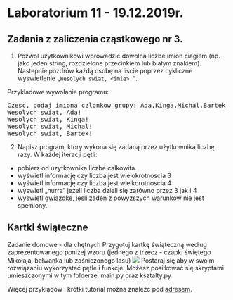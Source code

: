 # Laboratorium 11 - 19.12.2019r.

## Zadania z zaliczenia cząstkowego nr 3.
1) Pozwol uzytkownikowi wprowadzic dowolna liczbe imion ciagiem 
(np. jako jeden string, rozdzielone przecinkiem lub białym znakiem). 
Nastepnie pozdrów każdą osobę na liscie poprzez cykliczne wyswietlenie ``„Wesolych swiat, <imie>!”``.

Przykladowe wywolanie programu:
<pre>
Czesc, podaj imiona czlonkow grupy: Ada,Kinga,Michal,Bartek
Wesolych swiat, Ada!
Wesolych swiat, Kinga!
Wesolych swiat, Michal!
Wesolych swiat, Bartek!
</pre>

2) Napisz program, ktory wykona się zadaną przez użytkownika liczbę razy.
W każdej iteracji pętli:
- pobierz od uzytkownika liczbe calkowita
- wyświetl informację czy liczba jest wielokrotnoscia 3
- wyświetl informację czy liczba jest wielkorotnoscia 4
- wyswietl „hurra” jeżeli liczba dzieli się zarówno przez 3 jak i 4
- wyswietl gwiazdke, jesli zaden z powyzszych warunkow nie jest spełniony.

## Kartki świąteczne
Zadanie domowe - dla chętnych
Przygotuj kartkę świąteczną według zaprezentowanego poniżej wzoru (jednego z trzecz - czapki świętego Mikołaja, bałwanka lub zaśnieżonego lasu)
![](https://github.com/majsylw/Introduction-to-programming-in-python/blob/master/screens/kartki.png)
Postaraj się aby w swoim rozwiązaniu wykorzystać pętle i funkcje.
Możesz posiłkować się skryptami umieszczonymi w tym folderze: main.py oraz ksztalty.py

Więcej przykładów i krótki tutorial można znaleźć pod [adresem](https://www.101computing.net/christmas-tree/).
